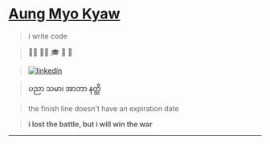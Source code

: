 # [Aung Myo Kyaw](https://www.aungmyokyaw.com)

> i write code

> 👨‍💻 🧘‍♂️ 🎓 🎉 🌼

> [![linkedin](https://img.shields.io/badge/LinkedIn-0077B5?style=for-the-badge&logo=linkedin&logoColor=white)](https://www.linkedin.com/in/aungmyokyaw/)

> **ပညာ သမာ၊ အာဘာ နတ္ထိ**

> the finish line doesn't have an expiration date

> **i lost the battle, but i will win the war**

---

